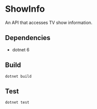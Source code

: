 # ShowInfo
An API that accesses TV show information.

## Dependencies

- dotnet 6

## Build

`dotnet build`

## Test

`dotnet test`

